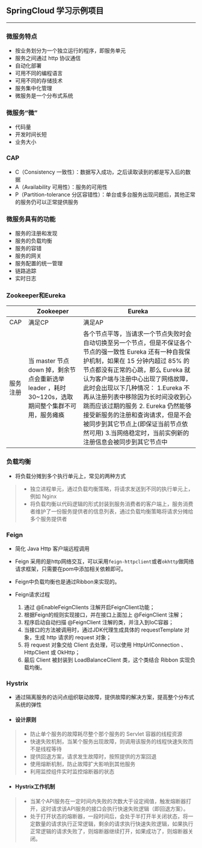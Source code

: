 ## SpringCloud 学习示例项目

---

### 微服务特点

- 按业务划分为一个独立运行的程序，即服务单元
- 服务之间通过 http 协议通信
- 自动化部署
- 可用不同的编程语言
- 可用不同的存储技术
- 服务集中化管理
- 微服务是一个分布式系统
### 微服务“微”
- 代码量
- 开发时间长短
- 业务大小
### CAP
- C（Consistency  一致性）：数据写入成功，之后读取读到的都是写入后的数据
- A（Availability  可用性）：服务的可用性
- P（Partition-tolerance  分区容错性）：单台或多台服务出现问题后，其他正常的服务仍可以正常提供服务
### 微服务具有的功能
- 服务的注册和发现
- 服务的负载均衡
- 服务的容错
- 服务的网关
- 服务配置的统一管理
- 链路追踪
- 实时日志
### Zookeeper和Eureka
||Zookeeper|Eureka|
|---|---|---|
|CAP|满足CP |满足AP|
|服务注册|当 master 节点 down 掉，剩余节点会重新选举 leader ，耗时30~120s，选取期间整个集群不可用，服务瘫痪|各个节点平等，当请求一个节点失败时会自动切换至另一个节点，但是不保证各个节点的强一致性 Eureka 还有一种自我保护机制，如果在 15 分钟内超过 85% 的节点都没有正常的心跳，那么 Eureka 就认为客户端与注册中心出现了网络故障，此时会出现以下几种情况： 1.Eureka 不再从注册列表中移除因为长时间没收到心跳而应该过期的服务 2. Eureka 仍然能够接受新服务的注册和查询请求，但是不会被同步到其它节点上(即保证当前节点依然可用) 3.当网络稳定时，当前实例新的注册信息会被同步到其它节点中|

### 负载均衡

- 将负载分摊到多个执行单元上，常见的两种方式

> - 独立进程单元，通过负载均衡策略，将请求发送到不同的执行单元上，例如 Nginx
> - 将负载均衡以代码逻辑的形式封装到服务消费者的客户端上，服务消费者维护了一份服务提供者的信息列表，通过负载均衡策略将请求分摊给多个服务提供者

### Feign

- 简化 Java Http 客户端远程调用
- Feign 采用的是http网络交互，可以采用`feign-httpclient`或者`okhttp`做网络请求框架，只需要在pom中添加相关依赖即可。
- Feign中负载均衡也是通过Ribbon来实现的。
- Feign请求过程

  1. 通过 @EnableFeignClients 注解开启FeignClient功能；
  2. 根据Feign的规则实现接口，并在接口上面加上 @FeignClient 注解；
  3. 程序启动自动扫描 @FeignClient 注解的类，并注入到IoC容器；
  4. 当接口的方法被调用时，通过JDK代理生成具体的 requestTemplate 对象，生成 http 请求的 request 对象；
  5. 将 request 对象交给 Client 去处理，可以使用 HttpUrlConnection 、HttpClient 或 OkHttp；
  6. 最后 Client 被封装到 LoadBalanceClient 类，这个类结合 Ribbon 实现负载均衡。

### Hystrix

- 通过隔离服务的访问点组织联动故障，提供故障的解决方案，提高整个分布式系统的弹性

- #### 设计原则

> - 防止单个服务的故障耗尽整个那个服务的 Servlet 容器的线程资源
> - 快速失败机制，当某个服务出现故障，则调用该服务的线程快速失败而不是线程等待
> - 提供回退方案，请求发生故障时，按照提供的方案回退
> - 使用熔断机制，防止故障扩大影响到其他服务
> - 利用监控组件实时监控熔断器的状态

- #### Hystrix工作机制

> - 当某个API服务在一定时间内失败的次数大于设定阀值，触发熔断器打开，这时请求该API服务的接口会执行快速失败逻辑（即回退方案）。
> - 处于打开状态的熔断器，一段时间后，会处于半打开半关闭状态，将一定数量的请求执行正常逻辑，剩余的请求执行快速失败逻辑，如果执行正常逻辑的请求失败了，则熔断器继续打开，如果成功了，则熔断器关闭。